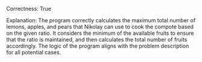 Correctness: True

Explanation: The program correctly calculates the maximum total number of lemons, apples, and pears that Nikolay can use to cook the compote based on the given ratio. It considers the minimum of the available fruits to ensure that the ratio is maintained, and then calculates the total number of fruits accordingly. The logic of the program aligns with the problem description for all potential cases.